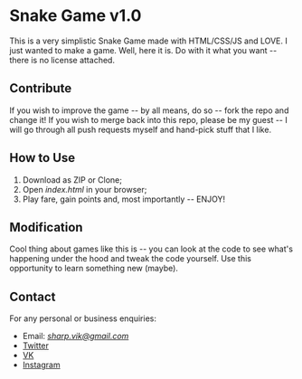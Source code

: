 # Snake Game v1.0

This is a very simplistic Snake Game made with HTML/CSS/JS and LOVE. I just wanted to make a game. Well, here it is. Do with it what you want -- there is no license attached.

## Contribute

If you wish to improve the game -- by all means, do so -- fork the repo and change it! If you wish to merge back into this repo, please be my guest -- I will go through all push requests myself and hand-pick stuff that I like. 

## How to Use

1. Download as ZIP or Clone;
2. Open *index.html* in your browser;
3. Play fare, gain points and, most importantly -- ENJOY!

## Modification

Cool thing about games like this is -- you can look at the code to see what's happening under the hood and tweak the code yourself. Use this opportunity to learn something new (maybe). 

## Contact

For any personal or business enquiries:

+ Email: *sharp.vik@gmail.com*
+ [Twitter](https://twitter.com/sharp_vik)
+ [VK](https://vk.com/perigrinus)
+ [Instagram](https://www.instagram.com/viktooooor)
